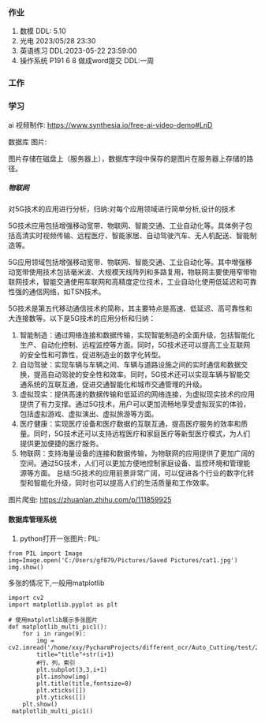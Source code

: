 ### 作业
1. 数模   DDL: 5.10
2. 光电   2023/05/28 23:30 
3. 英语练习  DDL:2023-05-22 23:59:00
4. 操作系统  P191  6 8 做成word提交 DDL:一周


### 工作


### 学习


ai 视频制作:
https://www.synthesia.io/free-ai-video-demo#LnD




数据库  图片:

图片存储在磁盘上（服务器上），数据库字段中保存的是图片在服务器上存储的路径。




##### 物联网
对5G技术的应用进行分析，归纳:对每个应用领域进行简单分析,设计的技术


5G技术应用包括增强移动宽带、物联网、智能交通、工业自动化等。具体例子包括高清实时视频传输、远程医疗、智能家居、自动驾驶汽车、无人机配送、智能制造等。


5G应用领域包括增强移动宽带、物联网、智能交通、工业自动化等。其中增强移动宽带使用技术包括毫米波、大规模天线阵列和多路复用，物联网主要使用窄带物联网技术，智能交通使用车联网和高精度定位技术，工业自动化使用低延迟和可靠性强的通信网络，如TSN技术。



5G技术是第五代移动通信技术的简称，其主要特点是高速、低延迟、高可靠性和大连接数等。以下是5G技术的应用分析和归纳：
1. 智能制造：通过网络连接和数据传输，实现智能制造的全面升级，包括智能化生产、自动化控制、远程监控等方面。同时，5G技术还可以提高工业互联网的安全性和可靠性，促进制造业的数字化转型。
2. 自动驾驶：实现车辆与车辆之间、车辆与道路设施之间的实时通信和数据交换，提高自动驾驶的安全性和效率。同时，5G技术还可以实现车辆与智能交通系统的互联互通，促进交通智能化和城市交通管理的升级。
3. 虚拟现实：提供高速的数据传输和低延迟的网络连接，为虚拟现实技术的应用提供了有力支撑。通过5G技术，用户可以更加流畅地享受虚拟现实的体验，包括虚拟游戏、虚拟演出、虚拟旅游等方面。
4. 医疗健康：实现医疗设备和医疗数据的互联互通，提高医疗服务的效率和质量。同时，5G技术还可以支持远程医疗和家庭医疗等新型医疗模式，为人们提供更加便捷的医疗服务。
5. 物联网：支持海量设备的连接和数据传输，为物联网的应用提供了更加广阔的空间。通过5G技术，人们可以更加方便地控制家庭设备、监控环境和管理能源等方面。
总结:5G技术的应用前景非常广阔，可以促进各个行业的数字化转型和智能化升级，同时也可以提高人们的生活质量和工作效率。






图片爬虫:
https://zhuanlan.zhihu.com/p/111859925







#### 数据库管理系统
1. python打开一张图片:
PIL:
```
from PIL import Image
img=Image.open('C:/Users/gf879/Pictures/Saved Pictures/cat1.jpg')
img.show()
```
多张的情况下,一般用matplotlib
```
import cv2
import matplotlib.pyplot as plt

# 使用matplotlib展示多张图片
def matplotlib_multi_pic1():
    for i in range(9):
        img = cv2.imread('/home/xxy/PycharmProjects/different_ocr/Auto_Cutting/test/20171217171857880.png')
        title="title"+str(i+1)
        #行，列，索引
        plt.subplot(3,3,i+1)
        plt.imshow(img)
        plt.title(title,fontsize=8)
        plt.xticks([])
        plt.yticks([])
    plt.show()
 matplotlib_multi_pic1()
```









